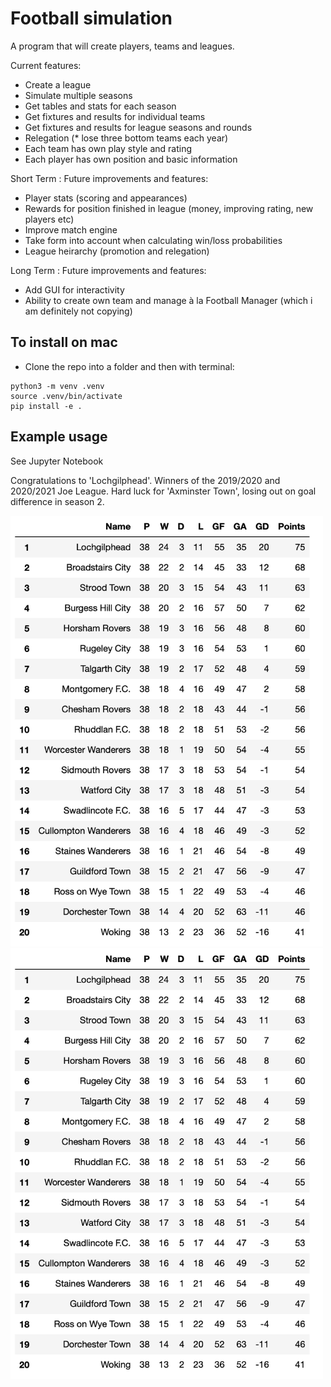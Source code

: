
# Football simulation

A program that will create players, teams and leagues.

Current features:
- Create a league
- Simulate multiple seasons
- Get tables and stats for each season
- Get fixtures and results for individual teams
- Get fixtures and results for league seasons and rounds
- Relegation (* lose three bottom teams each year)
- Each team has own play style and rating
- Each player has own position and basic information 

Short Term : Future improvements and features:
- Player stats (scoring and appearances)
- Rewards for position finished in league (money, improving rating, new players etc)
- Improve match engine 
- Take form into account when calculating win/loss probabilities
- League heirarchy (promotion and relegation)

Long Term : Future improvements and features:
- Add GUI for interactivity
- Ability to create own team and manage à la Football Manager (which i am definitely not copying)

## To install on mac

- Clone the repo into a folder and then with terminal:

```
python3 -m venv .venv
source .venv/bin/activate
pip install -e .
```

## Example usage  

See Jupyter Notebook

Congratulations to 'Lochgilphead'. Winners of the 2019/2020 and 2020/2021 Joe League. Hard luck for 'Axminster Town', losing out on goal difference in season 2.


<img src="https://github.com/jr-42/football_simulation/blob/develop/images/season1.png" alt="drawing" width="500"/>


<img src="https://github.com/jr-42/football_simulation/blob/develop/images/season1.png" alt="drawing" width="500"/>
